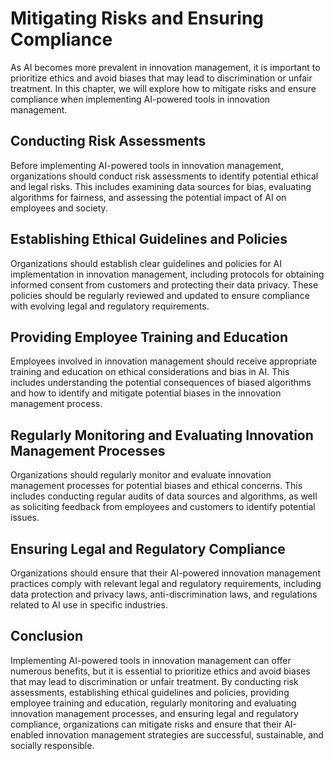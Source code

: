 Mitigating Risks and Ensuring Compliance
=================================================================================================================

As AI becomes more prevalent in innovation management, it is important to prioritize ethics and avoid biases that may lead to discrimination or unfair treatment. In this chapter, we will explore how to mitigate risks and ensure compliance when implementing AI-powered tools in innovation management.

Conducting Risk Assessments
---------------------------

Before implementing AI-powered tools in innovation management, organizations should conduct risk assessments to identify potential ethical and legal risks. This includes examining data sources for bias, evaluating algorithms for fairness, and assessing the potential impact of AI on employees and society.

Establishing Ethical Guidelines and Policies
--------------------------------------------

Organizations should establish clear guidelines and policies for AI implementation in innovation management, including protocols for obtaining informed consent from customers and protecting their data privacy. These policies should be regularly reviewed and updated to ensure compliance with evolving legal and regulatory requirements.

Providing Employee Training and Education
-----------------------------------------

Employees involved in innovation management should receive appropriate training and education on ethical considerations and bias in AI. This includes understanding the potential consequences of biased algorithms and how to identify and mitigate potential biases in the innovation management process.

Regularly Monitoring and Evaluating Innovation Management Processes
-------------------------------------------------------------------

Organizations should regularly monitor and evaluate innovation management processes for potential biases and ethical concerns. This includes conducting regular audits of data sources and algorithms, as well as soliciting feedback from employees and customers to identify potential issues.

Ensuring Legal and Regulatory Compliance
----------------------------------------

Organizations should ensure that their AI-powered innovation management practices comply with relevant legal and regulatory requirements, including data protection and privacy laws, anti-discrimination laws, and regulations related to AI use in specific industries.

Conclusion
----------

Implementing AI-powered tools in innovation management can offer numerous benefits, but it is essential to prioritize ethics and avoid biases that may lead to discrimination or unfair treatment. By conducting risk assessments, establishing ethical guidelines and policies, providing employee training and education, regularly monitoring and evaluating innovation management processes, and ensuring legal and regulatory compliance, organizations can mitigate risks and ensure that their AI-enabled innovation management strategies are successful, sustainable, and socially responsible.
